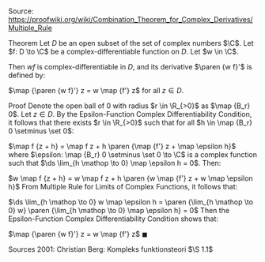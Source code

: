 # 

Source: https://proofwiki.org/wiki/Combination_Theorem_for_Complex_Derivatives/Multiple_Rule

Theorem
Let $D$ be an open subset of the set of complex numbers $\C$.
Let $f: D \to \C$ be a complex-differentiable function on $D$.
Let $w \in \C$.

Then $w f$ is complex-differentiable in $D$, and its derivative $\paren {w f}'$ is defined by:

$\map {\paren {w f}'} z = w \map {f'} z$
for all $z \in D$.


Proof
Denote the open ball of $0$ with radius $r \in \R_{>0}$ as $\map {B_r} 0$.
Let $z \in D$.
By the Epsilon-Function Complex Differentiability Condition, it follows that there exists $r \in \R_{>0}$ such that for all $h \in \map {B_r} 0 \setminus \set 0$:

$\map f {z + h} = \map f z + h \paren {\map {f'} z + \map \epsilon h}$
where $\epsilon: \map {B_r} 0 \setminus \set 0 \to \C$ is a complex function such that $\ds \lim_{h \mathop \to 0} \map \epsilon h = 0$.
Then:

$w \map f {z + h} = w \map f z + h \paren {w \map {f'} z + w \map \epsilon h}$
From Multiple Rule for Limits of Complex Functions, it follows that:

$\ds \lim_{h \mathop \to 0} w \map \epsilon h = \paren {\lim_{h \mathop \to 0} w} \paren {\lim_{h \mathop \to 0} \map \epsilon h} = 0$
Then the Epsilon-Function Complex Differentiability Condition shows that:

$\map {\paren {w f}'} z = w \map {f'} z$
$\blacksquare$


Sources
2001: Christian Berg: Kompleks funktionsteori $\S 1.1$





